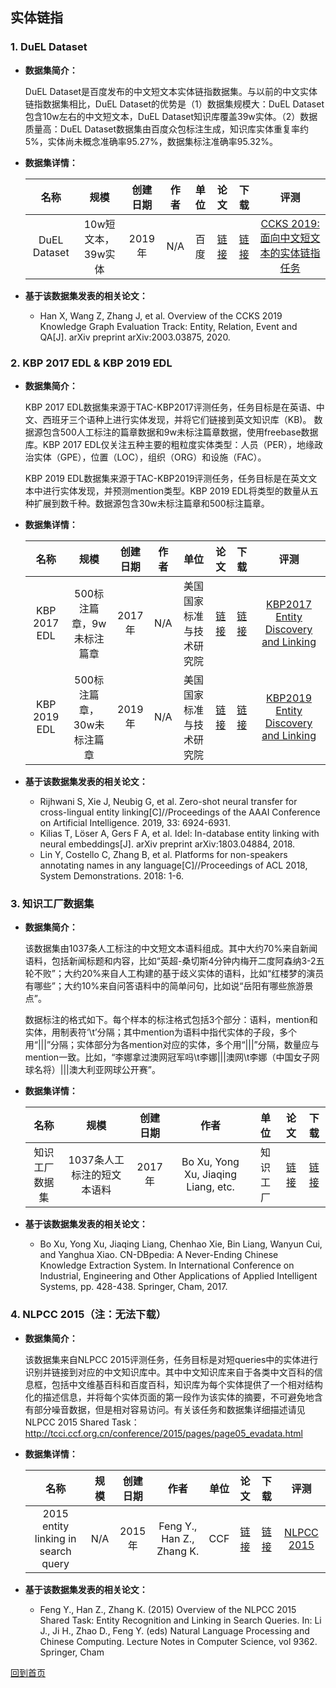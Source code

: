 ## 实体链指

### 1. DuEL Dataset
- <strong>数据集简介：</strong>

    DuEL Dataset是百度发布的中文短文本实体链指数据集。与以前的中文实体链指数据集相比，DuEL Dataset的优势是（1）数据集规模大：DuEL Dataset包含10w左右的中文短文本，DuEL Dataset知识库覆盖39w实体。（2）数据质量高：DuEL Dataset数据集由百度众包标注生成，知识库实体重复率约5%，实体尚未概念准确率95.27%，数据集标注准确率95.32%。

- <strong>数据集详情：</strong>

    |  名称 | 规模 | 创建日期 | 作者 | 单位 | 论文 | 下载 | 评测 |
    | :---: | :---:| :---: | :---: | :---: | :---: | :---: | :---: |
    | DuEL Dataset |10w短文本，39w实体 | 2019年 |N/A | 百度 | [链接](https://arxiv.org/pdf/2003.03875.pdf) | [链接](https://ai.baidu.com/broad/download)| [CCKS 2019: 面向中文短文本的实体链指任务](https://biendata.com/competition/ccks_2019_el/)|

- <strong>基于该数据集发表的相关论文：</strong>
    - Han X, Wang Z, Zhang J, et al. Overview of the CCKS 2019 Knowledge Graph Evaluation Track: Entity, Relation, Event and QA[J]. arXiv preprint arXiv:2003.03875, 2020.


### 2. KBP 2017 EDL & KBP 2019 EDL
- <strong>数据集简介：</strong>

    KBP 2017 EDL数据集来源于TAC-KBP2017评测任务，任务目标是在英语、中文、西班牙三个语种上进行实体发现，并将它们链接到英文知识库（KB)。
数据源包含500人工标注的篇章数据和9w未标注篇章数据，使用freebase数据库。KBP 2017 EDL仅关注五种主要的粗粒度实体类型：人员（PER），地缘政治实体（GPE），位置（LOC），组织（ORG）和设施（FAC）。

    KBP 2019 EDL数据集来源于TAC-KBP2019评测任务，任务目标是在英文文本中进行实体发现，并预测mention类型。KBP 2019 EDL将类型的数量从五种扩展到数千种。数据源包含30w未标注篇章和500标注篇章。
    
- <strong>数据集详情：</strong>

    |  名称 | 规模 | 创建日期 | 作者 | 单位 | 论文 | 下载 | 评测 |
    | :---: | :---:| :---: | :---: | :---: | :---: | :---: | :---: | 
    | KBP 2017 EDL | 500标注篇章，9w未标注篇章 | 2017年 | N/A | 美国国家标准与技术研究院 | [链接](http://nlp.cs.rpi.edu/paper/kbp2017.pdf) | [链接](http://nlp.cs.rpi.edu/kbp/2017/)| [KBP2017 Entity Discovery and Linking](http://nlp.cs.rpi.edu/kbp/2017/)
    | KBP 2019 EDL | 500标注篇章，30w未标注篇章 | 2019年 | N/A | 美国国家标准与技术研究院 | [链接](http://nlp.cs.rpi.edu/kbp/2019/EDL2019TaskSpec_V6.0.pdf) | [链接](http://nlp.cs.rpi.edu/kbp/2019/)| [KBP2019 Entity Discovery and Linking](http://nlp.cs.rpi.edu/kbp/2019/)

- <strong>基于该数据集发表的相关论文：</strong>
    - Rijhwani S, Xie J, Neubig G, et al. Zero-shot neural transfer for cross-lingual entity linking[C]//Proceedings of the AAAI Conference on Artificial Intelligence. 2019, 33: 6924-6931.
    - Kilias T, Löser A, Gers F A, et al. Idel: In-database entity linking with neural embeddings[J]. arXiv preprint arXiv:1803.04884, 2018.
    - Lin Y, Costello C, Zhang B, et al. Platforms for non-speakers annotating names in any language[C]//Proceedings of ACL 2018, System Demonstrations. 2018: 1-6.


### 3. 知识工厂数据集
- <strong>数据集简介：</strong>

    该数据集由1037条人工标注的中文短文本语料组成。其中大约70%来自新闻语料，包括新闻标题和内容，比如“英超-桑切斯4分钟内梅开二度阿森纳3-2五轮不败”；大约20%来自人工构建的基于歧义实体的语料，比如“红楼梦的演员有哪些”；大约10%来自问答语料中的简单问句，比如说“岳阳有哪些旅游景点”。

    数据标注的格式如下。每个样本的标注格式包括3个部分：语料，mention和实体，用制表符‘\t’分隔；其中mention为语料中指代实体的子段，多个用“|||”分隔；实体部分为各mention对应的实体，多个用“|||”分隔，数量应与mention一致。比如，“李娜拿过澳网冠军吗\t李娜|||澳网\t李娜（中国女子网球名将）|||澳大利亚网球公开赛”。

- <strong>数据集详情：</strong>

    |  名称 | 规模 | 创建日期 | 作者 | 单位 | 论文 | 下载 | 
    | :---: | :---:| :---: | :---: | :---: | :---: | :---: | 
    | 知识工厂数据集 | 1037条人工标注的短文本语料 | 2017年 | Bo Xu, Yong Xu, Jiaqing Liang, etc. | 知识工厂 | [链接](http://www.xumenger.com/download/20180820/CN-DBpedia-System.pdf) | [链接](https://github.com/clhisawolfman/chinese_entity_linking)| 

- <strong>基于该数据集发表的相关论文：</strong>
    - Bo Xu, Yong Xu, Jiaqing Liang, Chenhao Xie, Bin Liang, Wanyun Cui, and Yanghua Xiao. CN-DBpedia: A Never-Ending Chinese Knowledge Extraction System. In International Conference on Industrial, Engineering and Other Applications of Applied Intelligent Systems, pp. 428-438. Springer, Cham, 2017.


### 4. NLPCC 2015（注：无法下载）
- <strong>数据集简介：</strong>

    该数据集来自NLPCC 2015评测任务，任务目标是对短queries中的实体进行识别并链接到对应的中文知识库中。其中中文知识库来自于各类中文百科的信息框，包括中文维基百科和百度百科，知识库为每个实体提供了一个相对结构化的描述信息，并将每个实体页面的第一段作为该实体的摘要，不可避免地含有部分噪音数据，但是相对容易访问。有关该任务和数据集详细描述请见NLPCC 2015 Shared Task：http://tcci.ccf.org.cn/conference/2015/pages/page05_evadata.html
    
- <strong>数据集详情：</strong>

    |  名称 | 规模 | 创建日期 | 作者 | 单位 | 论文 | 下载 | 评测 |
    | :---: | :---:| :---: | :---: | :---: | :---: | :---: | :---: | 
    | 2015 entity linking in search query | N/A | 2015年 | Feng Y., Han Z., Zhang K.  | CCF | [链接](https://link.springer.com/chapter/10.1007/978-3-319-25207-0_51) | [链接](https://biendata.com/ccf_tcci2018/datasets/tcci_tag/2)| [NLPCC 2015](http://tcci.ccf.org.cn/conference/2015/pages/page05_evadata.html) |

- <strong>基于该数据集发表的相关论文：</strong>
    - Feng Y., Han Z., Zhang K. (2015) Overview of the NLPCC 2015 Shared Task: Entity Recognition and Linking in Search Queries. In: Li J., Ji H., Zhao D., Feng Y. (eds) Natural Language Processing and Chinese Computing. Lecture Notes in Computer Science, vol 9362. Springer, Cham

[回到首页](/README.md)
